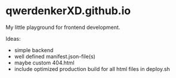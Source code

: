 # qwerdenkerXD.github.io
My little playground for frontend development.


Ideas:
 - simple backend
 - well defined manifest.json-file(s)
 - maybe custom 404.html
 - include optimized production build for all html files in deploy.sh
